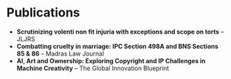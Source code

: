 # Publications

- **Scrutinizing volenti non fit injuria with exceptions and scope on torts** – JLJRS  
- **Combatting cruelty in marriage: IPC Section 498A and BNS Sections 85 & 86** – Madras Law Journal  
- **AI, Art and Ownership: Exploring Copyright and IP Challenges in Machine Creativity** – The Global Innovation Blueprint  
